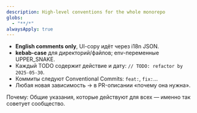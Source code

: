 ```yaml
---
description: High-level conventions for the whole monorepo
globs:
  - "**/*"
alwaysApply: true
---
```


- **English comments only**, UI-copy идёт через i18n JSON.  
- **kebab-case** для директорий/файлов; env-переменные UPPER_SNAKE.  
- Каждый TODO содержит действие и дату: `// TODO: refactor by 2025-05-30`.  
- Коммиты следуют Conventional Commits: `feat:`, `fix:`…  
- Любая новая зависимость → в PR-описании «почему она нужна».  

Почему: Общие указания, которые действуют для всех — именно так советует сообщество. 